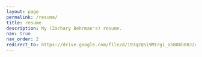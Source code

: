 ```yaml
---
layout: page
permalink: /resume/
title: resume
description: My (Zachary Behrman's) resume.
nav: true
nav_order: 2
redirect_to: https://drive.google.com/file/d/193qzQ5i9MIrgi_o5BObh8BJ2eFPNsWFP/view?usp=sharing
---
```

